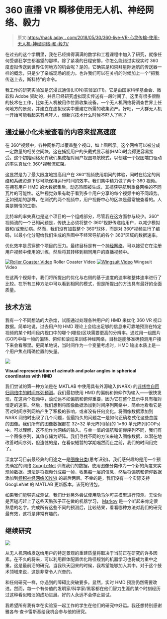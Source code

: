 # 360 直播 VR 瞬移使用无人机、神经网络、毅力

> 原文:[https://hack aday . com/2018/05/30/360-live-VR-心灵传输-使用-无人机-神经网络-和-毅力/](https://hackaday.com/2018/05/30/360-live-vr-teleportation-using-drones-neural-networks-and-perseverance/)

在过去的这个学期里，我在已经排得满满的数学和工程课程中加入了研究，就像任何受虐狂学生都渴望的那样。除了紧凑的日程安排，你怎么能错过实现实时 360 度虚拟传送到世界任何地方的机会呢？是的，它确实是和崇拜星际迷航的传送器一样的概念，只是少了亲临现场的能力。也许我们可以在关机的时候加上一个“把我传送上去，斯科特”的命令。

我工作的研究实验室是沉浸式通信(LION)实验室(T1)。它是由国家科学基金会、微软和 Adobe 资助的，并且已经研究虚拟现实传送有一段时间了。这里有很多很酷的技术在工作，比如无人机被用作位置收集设备。一个无人机网络将调查世界上任何地方的景观，并建立在虚拟现实中重建它所需的收集资产。好吧，一大群无人机一开始可能看起来有点吓人，但新兴技术什么时候不吓人了呢？

## 通过最小化未被查看的内容来提高速度

在 360°视频中，各种网格可以覆盖整个视口，如上图所示。这个网格可以被分成一定数量的相关空间块，这在捕捉用户的头戴式显示器(HMD)时变得更容易接受。这个初始网格允许我们集成相对用户视图导航模式，以创建一个视图端口驱动的率失真优化 360°视频流框架。

这显然是为了最大限度地提高用户在 360°视频使用期间的体验，同时在给定的网络和系统资源下尽可能保持运行时间的效率。我们集中精力做了两个 360 视频。在拥有用户 HMD 的大数据集后，动态热图被生成，其捕获导航到重叠网格的不同瓦片的可能性。这种视觉效果有助于看到多个用户分享的每个视频中的不同趋势。正如预期的那样，在测试的两个视频中，用户视野中心的区块是最常被查看的。人类是懒惰的生物。

比特率的率失真也是这个项目的一个组成部分，尽管我在这方面参与较少。360°视频流的一个已知问题是，传统上必须将整个 360°视野传递给用户，以减少模拟器和/或晕动病。然而，我们没有加载整个 360°球体，而是对 360°视频进行了编码，以最小化分配给我们生成的热图中不经常导航的各个 360°区域的数据速率。

优化效率是贯穿整个项目的压力。最终目标是有一个[神经网络](https://hackaday.com/2017/05/22/wrap-your-mind-around-neural-networks/)，可以接受它在注册用户视频中使用的训练，然后将其转移到相同用户的直播视频中。

 [![Roller Coaster Video](../Images/cd5459c903c3e345b394078f40f4eeba.png "Accuracy_Roller_Coaster")](https://hackaday.com/2018/05/30/360-live-vr-teleportation-using-drones-neural-networks-and-perseverance/accuracy_roller_coaster/) Roller Coaster Video [![Wingsuit Video](../Images/52fe7f171771f97213122d2e63ed0703.png "Accuracy_Wingsuit")](https://hackaday.com/2018/05/30/360-live-vr-teleportation-using-drones-neural-networks-and-perseverance/accuracy_wingsuit/) Wingsuit Video

在这两个视频中，我们将所提出的优化与右侧的基于速度的速率和整体速率进行了比较。在所有三种方法中可以看到相同的模式，但是所提出的方法具有最好的全面质量。

## 技术方法

我有一个不同想法的大杂烩，试图通过处理各种用户的 HMD 来优化 360 VR 视口数据。简单地说，过去用户的 HMD 理论上会给出足够的信息来可靠地预测在特定视频的某个时间段内视口中的哪个(哪些)区块需要更高的分辨率。通过用一组图片(GOP)中每一帧的偏转、俯仰和滚动来训练神经网络，目标是能够准确预测用户接下来会看哪里。更简单地说，当时间作为一个变量考虑时，HMD 输出本质上是一个用户焦点精确位置的矢量。

![](../Images/9d9b8c21ec40def7a5663e5c4a613a93.png)

**Visual representation of azimuth and polar angles in spherical coordinates with HMD**

我们尝试的第一种方法是在 MATLAB 中使用具有外源输入(NARX) 的[非线性自回归网络中的](https://www.mathworks.com/help/nnet/ug/design-time-series-narx-feedback-neural-networks.html)[时间序列预测](https://www.mathworks.com/help/nnet/gs/neural-network-time-series-prediction-and-modeling.html)。我们最初使用 HMD 的偏航和俯仰作为输入——很快发现，在这两个视频中，滚动远不如偏航和俯仰重要，因为它在整个显示中具有相对恒定的速率。然后，我们想到将图像数据添加到时间序列网络中，简单地看看它是否对时间序列网络产生了积极的影响，或者没有任何变化。将图像数据添加到 NARX 网络时出现了几个问题，但最持久的问题之一是如何正确格式化这些血腥的图像。我们所有的图像数据都在 32×32 单元阵列(帧)的 1×60 单元阵列(GOPs)中。可以理解，这不能作为网络的输入。与单一值的偏航和俯仰序列不同，我们有一个图像序列，其值存储为矩阵。我们寻找不同的方法来输入图像数据，以潜在地改善时间序列，但遗憾的是，在看似短暂的学期嘎然而止之前，我们的时间用完了。

深度学习目前最经典的用途之一是[图像分类](https://hackaday.com/2016/07/08/neural-network-targets-cats-with-a-sprinkler-system/)(思考识别)。我们感兴趣的是用一个预先确定的网络 [GoogLeNet](https://www.mathworks.com/help/nnet/examples/classify-image-using-googlenet.html) 训练我们的数据，使用图像分类作为一个新的角度来实现帧数据。想法是将视频分成每一帧，收集每一层的信息，然后将偏航和俯仰数据添加到[卷积神经网络(CNN)](https://www.mathworks.com/solutions/deep-learning/convolutional-neural-network.html) 的最后两层。不幸的是，我们没有一个实际支持 GoogLeNet 的 MATLAB 更新版本。该死的钱包。

如果我们能够完成测试，我们计划另外尝试使用隐马尔可夫模型进行预测。无论你是否碰巧赶上了这些天酷孩子正在做的机器学习， [Markov](http://www.zachwhalen.net/posts/twitter-bots-markov-chains-and-large-slices-of-clarity/) 是一个听起来肯定很熟悉的名字。完成所有这些不同的预测后，比较结果，看看哪种方法对我们的研究最有效，这将是非常有趣的。

## 继续研究

![](../Images/ac9bd8a498b66a3539c9aadca1312fc9.png)

从无人机网络发送给用户的特定景观的重建质量将取决于当前正在研究的许多因素。在不久的将来，可以利用群体配置优化路径规划的机器学习也将成为重中之重。这是最前沿的研究，当我秋天回来的时候，我希望能够加入其中。对于这个技术领域来说，这是非常令人兴奋的。

和任何研究一样，你遇到的障碍比突破要多。显然，实时 HMD 预测仍然需要改进。然而，每一个有价值的发明家/科学家/黑客都在他们智力生涯的某个时刻经历过这种看似暗淡的成功进展。好的人永远不会停止尝试。

我希望所有我有幸在实验室一起工作的学生在他们的研究中好运。我还想特别感谢雅各布·查卡雷斯基给我机会参与他的研究。